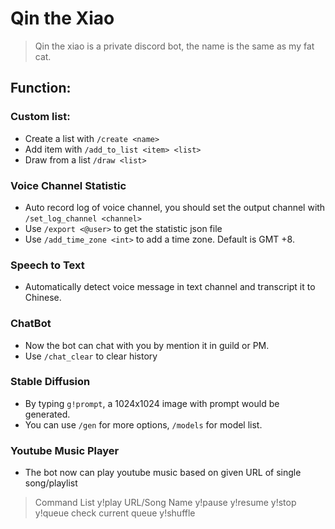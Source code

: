 # Qin the Xiao

> Qin the xiao is a private discord bot, the name is the same as my fat cat.

## Function:

### Custom list:

- Create a list with `/create <name>`
- Add item with `/add_to_list <item> <list>`
- Draw from a list `/draw <list>`

### Voice Channel Statistic

- Auto record log of voice channel, you should set the output channel with `/set_log_channel <channel>`
- Use `/export <@user>` to get the statistic json file
- Use `/add_time_zone <int>` to add a time zone. Default is GMT +8.

### Speech to Text

- Automatically detect voice message in text channel and transcript it to Chinese.

### ChatBot

- Now the bot can chat with you by mention it in guild or PM.
- Use `/chat_clear` to clear history

### Stable Diffusion

- By typing `g!prompt`, a 1024x1024 image with prompt would be generated.
- You can use `/gen` for more options, `/models` for model list.

### Youtube Music Player

- The bot now can play youtube music based on given URL of single song/playlist

> Command List
> y!play URL/Song Name
> y!pause
> y!resume
> y!stop
> y!queue check current queue
> y!shuffle